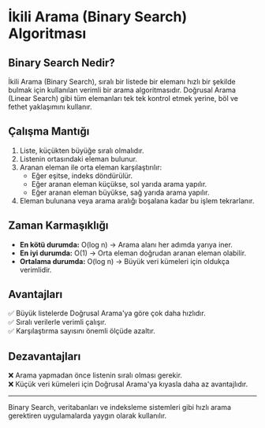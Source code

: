 # İkili Arama (Binary Search) Algoritması

## Binary Search Nedir?

İkili Arama (Binary Search), sıralı bir listede bir elemanı hızlı bir şekilde bulmak için kullanılan verimli bir arama algoritmasıdır. Doğrusal Arama (Linear Search) gibi tüm elemanları tek tek kontrol etmek yerine, böl ve fethet yaklaşımını kullanır.

## Çalışma Mantığı

1. Liste, küçükten büyüğe sıralı olmalıdır.
2. Listenin ortasındaki eleman bulunur.
3. Aranan eleman ile orta eleman karşılaştırılır:
   - Eğer eşitse, indeks döndürülür.
   - Eğer aranan eleman küçükse, sol yarıda arama yapılır.
   - Eğer aranan eleman büyükse, sağ yarıda arama yapılır.
4. Eleman bulunana veya arama aralığı boşalana kadar bu işlem tekrarlanır.

## Zaman Karmaşıklığı

- **En kötü durumda:** O(log n) → Arama alanı her adımda yarıya iner.
- **En iyi durumda:** O(1) → Orta eleman doğrudan aranan eleman olabilir.
- **Ortalama durumda:** O(log n) → Büyük veri kümeleri için oldukça verimlidir.

## Avantajları

✅ Büyük listelerde Doğrusal Arama'ya göre çok daha hızlıdır.  
✅ Sıralı verilerle verimli çalışır.  
✅ Karşılaştırma sayısını önemli ölçüde azaltır.  

## Dezavantajları

❌ Arama yapmadan önce listenin sıralı olması gerekir.  
❌ Küçük veri kümeleri için Doğrusal Arama'ya kıyasla daha az avantajlıdır.  

---
Binary Search, veritabanları ve indeksleme sistemleri gibi hızlı arama gerektiren uygulamalarda yaygın olarak kullanılır.
